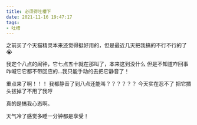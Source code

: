 ```yaml
---
title: 必须得吐槽下
date: 2021-11-16 19:47:17
tags:
- 吐槽
---
```




之前买了个天猫精灵本来还觉得挺好用的，但是最近几天把我搞的不行不行的了😭

我定个八点的闹钟，它七点五十就在那叫了，本来这到没什么 但是不知道咋回事咋喊它它都不带回应的...我只能手动的去把它静音了！

重点来了啊！！！ 我都静音了到八点还能叫？？？？？？ 今天实在忍不了 把它插头拔掉了不用了我哼

真的是搞我心态啊。

天气冷了感觉多睡一分钟都是享受！
